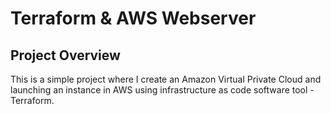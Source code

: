 # Terraform & AWS Webserver
## Project Overview
This is a simple project where I create an Amazon Virtual Private Cloud and launching an instance in AWS using infrastructure as code software tool - Terraform. 
